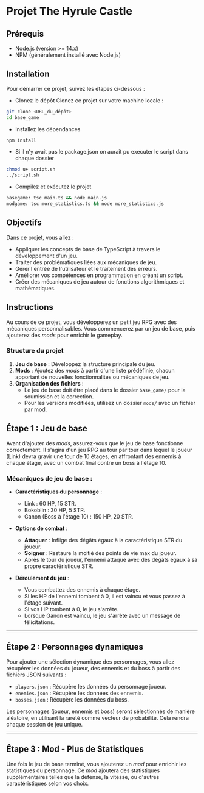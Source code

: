 
# Projet The Hyrule Castle

## Prérequis
* Node.js (version >= 14.x)
* NPM (généralement installé avec Node.js)

## Installation
Pour démarrer ce projet, suivez les étapes ci-dessous :

- Clonez le dépôt
Clonez ce projet sur votre machine locale :

```bash
git clone <URL_du_dépôt>
cd base_game
``` 

- Installez les dépendances

```bash
npm install
``` 

- Si il n'y avait pas le package.json on aurait pu executer le script dans chaque dossier 
```bash
chmod u+ script.sh
../script.sh
``` 

- Compilez et exécutez le projet

```bash
basegame: tsc main.ts && node main.js
modgame: tsc more_statistics.ts && node more_statistics.js
``` 


## Objectifs

Dans ce projet, vous allez :

- Appliquer les concepts de base de TypeScript à travers le développement d'un jeu.
- Traiter des problématiques liées aux mécaniques de jeu.
- Gérer l'entrée de l'utilisateur et le traitement des erreurs.
- Améliorer vos compétences en programmation en créant un script.
- Créer des mécaniques de jeu autour de fonctions algorithmiques et mathématiques.

## Instructions

Au cours de ce projet, vous développerez un petit jeu RPG avec des mécaniques personnalisables. Vous commencerez par un jeu de base, puis ajouterez des *mods* pour enrichir le gameplay.

### Structure du projet

1. **Jeu de base** : Développez la structure principale du jeu.
2. **Mods** : Ajoutez des *mods* à partir d'une liste prédéfinie, chacun apportant de nouvelles fonctionnalités ou mécaniques de jeu.
3. **Organisation des fichiers** :
   - Le jeu de base doit être placé dans le dossier `base_game/` pour la soumission et la correction.
   - Pour les versions modifiées, utilisez un dossier `mods/` avec un fichier par mod.

## Étape 1 : Jeu de base

Avant d'ajouter des *mods*, assurez-vous que le jeu de base fonctionne correctement. Il s'agira d'un jeu RPG au tour par tour dans lequel le joueur (Link) devra gravir une tour de 10 étages, en affrontant des ennemis à chaque étage, avec un combat final contre un boss à l'étage 10.

### Mécaniques de jeu de base :

- **Caractéristiques du personnage** :
  - Link : 60 HP, 15 STR.
  - Bokoblin : 30 HP, 5 STR.
  - Ganon (Boss à l'étage 10) : 150 HP, 20 STR.

- **Options de combat** :
  - **Attaquer** : Inflige des dégâts égaux à la caractéristique STR du joueur.
  - **Soigner** : Restaure la moitié des points de vie max du joueur.
  - Après le tour du joueur, l'ennemi attaque avec des dégâts égaux à sa propre caractéristique STR.

- **Déroulement du jeu** :
  - Vous combattez des ennemis à chaque étage.
  - Si les HP de l'ennemi tombent à 0, il est vaincu et vous passez à l'étage suivant.
  - Si vos HP tombent à 0, le jeu s'arrête.
  - Lorsque Ganon est vaincu, le jeu s'arrête avec un message de félicitations.

---

## Étape 2 : Personnages dynamiques

Pour ajouter une sélection dynamique des personnages, vous allez récupérer les données du joueur, des ennemis et du boss à partir des fichiers JSON suivants :

- `players.json` : Récupère les données du personnage joueur.
- `enemies.json` : Récupère les données des ennemis.
- `bosses.json` : Récupère les données du boss.

Les personnages (joueur, ennemis et boss) seront sélectionnés de manière aléatoire, en utilisant la rareté comme vecteur de probabilité. Cela rendra chaque session de jeu unique.

---

## Étape 3 : Mod - Plus de Statistiques

Une fois le jeu de base terminé, vous ajouterez un *mod* pour enrichir les statistiques du personnage. Ce *mod* ajoutera des statistiques supplémentaires telles que la défense, la vitesse, ou d'autres caractéristiques selon vos choix.
